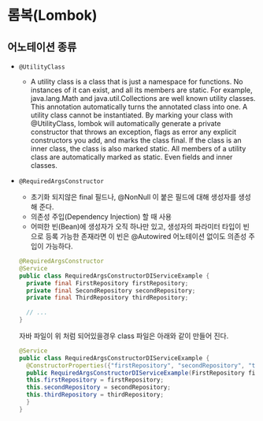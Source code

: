 # 롬복(Lombok)

## 어노테이션 종류

- `@UtilityClass`
  - A utility class is a class that is just a namespace for functions. No instances of it can exist, and all its members are static. For example, java.lang.Math and java.util.Collections are well known utility classes. This annotation automatically turns the annotated class into one.
  A utility class cannot be instantiated. By marking your class with @UtilityClass, lombok will automatically generate a private constructor that throws an exception, flags as error any explicit constructors you add, and marks the class final. If the class is an inner class, the class is also marked static. All members of a utility class are automatically marked as static. Even fields and inner classes.

- `@RequiredArgsConstructor`
  - 초기화 되지않은 final 필드나, @NonNull 이 붙은 필드에 대해 생성자를 생성해 준다.
  - 의존성 주입(Dependency Injection) 할 때 사용
  - 어떠한 빈(Bean)에 생성자가 오직 하나만 있고, 생성자의 파라미터 타입이 빈으로 등록 가능한 존재라면 이 빈은 @Autowired 어노테이션 없이도 의존성 주입이 가능하다.
  
  ```java
  @RequiredArgsConstructor
  @Service
  public class RequiredArgsConstructorDIServiceExample {
    private final FirstRepository firstRepository;
    private final SecondRepository secondRepository;
    private final ThirdRepository thirdRepository;
    
    // ...
  }
  ```
  
  자바 파일이 위 처럼 되어있을경우 class 파일은 아래와 같이 만들어 진다.
  
  ```java
  @Service
  public class RequiredArgsConstructorDIServiceExample {
    @ConstructorProperties({"firstRepository", "secondRepository", "thirdRepository"})
    public RequiredArgsConstructorDIServiceExample(FirstRepository firstRepository, SecondRepository secondRepository, ThirdRepository thirdRepository) {
    this.firstRepository = firstRepository;
    this.secondRepository = secondRepository;
    this.thirdRepository = thirdRepository;
    }
  }
  ```
    
